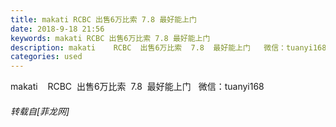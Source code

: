 ```yaml
---
title: makati RCBC 出售6万比索 7.8 最好能上门
date: 2018-9-18 21:56
keywords: makati RCBC 出售6万比索 7.8 最好能上门
description: makati    RCBC  出售6万比索  7.8  最好能上门   微信：tuanyi168
categories: used
---
```

<td class="t_f" id="postmessage_1827450">

makati    RCBC  出售6万比索  7.8  最好能上门   微信：tuanyi168</td>
###### 转载自[菲龙网]